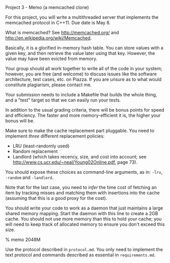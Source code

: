 Project 3 - Memo (a memcached clone)

For this project, you will write a multithreaded server that
implements the memcached protocol in C++11.  Due date is May 8.

What is memcached? See http://memcached.org/ and
http://en.wikipedia.org/wiki/Memcached.

Basically, it is a glorified in-memory hash table. You can store
values with a given key, and then retrieve the value later using that
key. However, the value may have been evicted from memory.

Your group should all work together to write all of the code in your
system; however, you are free (and welcome) to discuss issues like the
software architecture, test cases, etc. on Piazza. If you are unsure
as to what would constitute plagiarism, please contact me.

Your submission needs to include a Makefile that builds the whole thing,
and a "test" target so that we can easily run your tests.

In addition to the usual grading criteria, there will be bonus points
for speed and efficiency. The faster and more memory-efficient it is,
the higher your bonus will be.

Make sure to make the cache replacement part pluggable. You need to implement
_three_ different replacement policies:

* LRU (least-randomly used)
* Random replacement
* Landlord (which takes recency, size, and cost into account; see http://www.cs.ucr.edu/~neal/Young02Online.pdf, page 73).

You should expose these choices as command-line arguments, as in: `-lru`, `-random` and `-landlord`.

Note that for the last case, you need to _infer_ the time cost of
fetching an item by tracking misses and matching them with insertions
into the cache (assuming that this is a good proxy for the cost).

You should write your code to work as a daemon that just maintains a
large shared memory mapping.  Start the daemon with this line to
create a 2GB cache. You should not use more memory than this to hold
your cache; you will need to keep track of allocated memory to ensure
you don't exceed this size.

   % memo 2048M

Use the protocol described in `protocol.md`. You only need to implement the text
protocol and commands described as essential in `requirements.md`.

